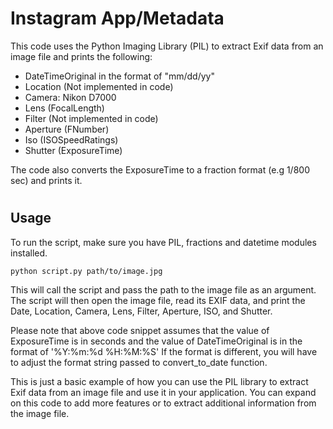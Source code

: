 # Instagram App/Metadata

This code uses the Python Imaging Library (PIL) to extract Exif data from an image file and prints the following:

- DateTimeOriginal in the format of "mm/dd/yy"
- Location (Not implemented in code)
- Camera: Nikon D7000
- Lens (FocalLength)
- Filter (Not implemented in code)
- Aperture (FNumber)
- Iso (ISOSpeedRatings)
- Shutter (ExposureTime)

The code also converts the ExposureTime to a fraction format (e.g 1/800 sec) and prints it.

#

## Usage

To run the script, make sure you have PIL, fractions and datetime modules installed.

```bash
python script.py path/to/image.jpg
```

This will call the script and pass the path to the image file as an argument. The script will then open the image file, read its EXIF data, and print the Date, Location, Camera, Lens, Filter, Aperture, ISO, and Shutter.

Please note that above code snippet assumes that the value of ExposureTime is in seconds and the value of DateTimeOriginal is in the format of '%Y:%m:%d %H:%M:%S' If the format is different, you will have to adjust the format string passed to convert_to_date function.

This is just a basic example of how you can use the PIL library to extract Exif data from an image file and use it in your application. You can expand on this code to add more features or to extract additional information from the image file.
